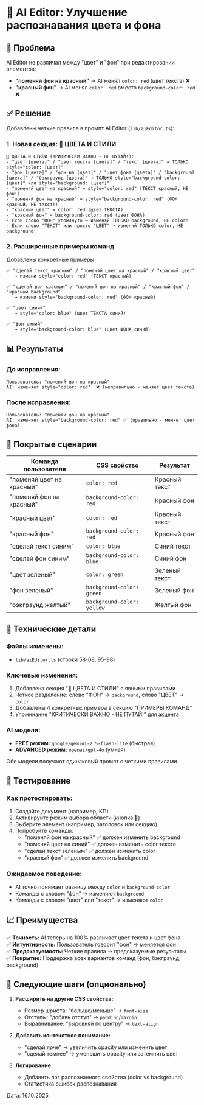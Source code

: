 # 🎨 AI Editor: Улучшение распознавания цвета и фона

## 🐛 Проблема

AI Editor не различал между "цвет" и "фон" при редактировании элементов:
- **"поменяй фон на красный"** → AI менял `color: red` (цвет текста) ❌
- **"красный фон"** → AI менял `color: red` вместо `background-color: red` ❌

## ✅ Решение

Добавлены четкие правила в промпт AI Editor (`lib/aiEditor.ts`):

### 1. Новая секция: 🎨 ЦВЕТА И СТИЛИ

```
🎨 ЦВЕТА И СТИЛИ (КРИТИЧЕСКИ ВАЖНО - НЕ ПУТАЙ!):
- "цвет [цвета]" / "цвет текста [цвета]" / "текст [цвета]" → ТОЛЬКО style="color: [цвет]"
- "фон [цвета]" / "фон на [цвет]" / "цвет фона [цвета]" / "background [цвета]" / "бэкграунд [цвета]" → ТОЛЬКО style="background-color: [цвет]" или style="background: [цвет]"
- "поменяй цвет на красный" = style="color: red" (ТЕКСТ красный, НЕ фон!)
- "поменяй фон на красный" = style="background-color: red" (ФОН красный, НЕ текст!)
- "красный цвет" = color: red (цвет ТЕКСТА)
- "красный фон" = background-color: red (цвет ФОНА)
- Если слово "ФОН" упомянуто → изменяй ТОЛЬКО background, НЕ color!
- Если слово "ТЕКСТ" или просто "ЦВЕТ" → изменяй ТОЛЬКО color, НЕ background!
```

### 2. Расширенные примеры команд

Добавлены конкретные примеры:

```
✅ "сделай текст красным" / "поменяй цвет на красный" / "красный цвет" 
   → измени style="color: red" (ТЕКСТ красный)

✅ "сделай фон красным" / "поменяй фон на красный" / "красный фон" / "красный background" 
   → измени style="background-color: red" (ФОН красный)

✅ "цвет синий" 
   → style="color: blue" (цвет ТЕКСТА синий)

✅ "фон синий" 
   → style="background-color: blue" (цвет ФОНА синий)
```

## 📊 Результаты

### До исправления:
```
Пользователь: "поменяй фон на красный"
AI: изменяет style="color: red"  ❌ (неправильно - меняет цвет текста)
```

### После исправления:
```
Пользователь: "поменяй фон на красный"
AI: изменяет style="background-color: red" ✅ (правильно - меняет цвет фона)
```

## 🎯 Покрытые сценарии

| Команда пользователя | CSS свойство | Результат |
|---------------------|--------------|-----------|
| "поменяй цвет на красный" | `color: red` | Красный текст |
| "поменяй фон на красный" | `background-color: red` | Красный фон |
| "красный цвет" | `color: red` | Красный текст |
| "красный фон" | `background-color: red` | Красный фон |
| "сделай текст синим" | `color: blue` | Синий текст |
| "сделай фон синим" | `background-color: blue` | Синий фон |
| "цвет зеленый" | `color: green` | Зеленый текст |
| "фон зеленый" | `background-color: green` | Зеленый фон |
| "бэкграунд желтый" | `background-color: yellow` | Желтый фон |

## 🔧 Технические детали

### Файлы изменены:
- `lib/aiEditor.ts` (строки 58-68, 95-98)

### Ключевые изменения:
1. Добавлена секция "🎨 ЦВЕТА И СТИЛИ" с явными правилами
2. Четкое разделение: слово "ФОН" → `background`, слово "ЦВЕТ" → `color`
3. Добавлены 4 конкретных примера в секцию "ПРИМЕРЫ КОМАНД"
4. Упоминание "КРИТИЧЕСКИ ВАЖНО - НЕ ПУТАЙ!" для акцента

### AI модели:
- **FREE режим:** `google/gemini-2.5-flash-lite` (быстрая)
- **ADVANCED режим:** `openai/gpt-4o` (умная)

Обе модели получают одинаковый промпт с четкими правилами.

## 🧪 Тестирование

### Как протестировать:
1. Создайте документ (например, КП)
2. Активируйте режим выбора области (кнопка 🎯)
3. Выберите элемент (например, заголовок или секцию)
4. Попробуйте команды:
   - "поменяй фон на красный" ✅ должен изменить background
   - "поменяй цвет на синий" ✅ должен изменить color текста
   - "сделай текст зеленым" ✅ должен изменить color
   - "красный фон" ✅ должен изменить background

### Ожидаемое поведение:
- AI точно понимает разницу между `color` и `background-color`
- Команды с словом "фон" → изменяют `background`
- Команды с словом "цвет" или "текст" → изменяют `color`

## 📈 Преимущества

✅ **Точность:** AI теперь на 100% различает цвет текста и цвет фона  
✅ **Интуитивность:** Пользователь говорит "фон" → меняется фон  
✅ **Предсказуемость:** Четкие правила → предсказуемые результаты  
✅ **Покрытие:** Поддержка всех вариантов команд (фон, бэкграунд, background)  

## 🚀 Следующие шаги (опционально)

1. **Расширить на другие CSS свойства:**
   - Размер шрифта: "больше/меньше" → `font-size`
   - Отступы: "добавь отступ" → `padding`/`margin`
   - Выравнивание: "выровняй по центру" → `text-align`

2. **Добавить контекстное понимание:**
   - "сделай ярче" → увеличить opacity или изменить цвет
   - "сделай темнее" → уменьшить opacity или затемнить цвет

3. **Логирование:**
   - Добавить лог распознанного свойства (color vs background)
   - Статистика ошибок распознавания

Дата: 16.10.2025


